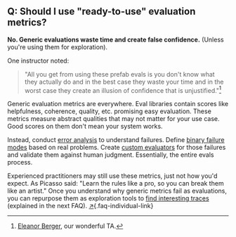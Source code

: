 ## Q: Should I use \"ready-to-use\" evaluation metrics?

**No. Generic evaluations waste time and create false confidence.** (Unless you're using them for exploration). 

One instructor noted: 

> "All you get from using these prefab evals is you don't know what they actually do and in the best case they waste your time and in the worst case they create an illusion of confidence that is unjustified."[^1]

Generic evaluation metrics are everywhere. Eval libraries contain scores like helpfulness, coherence, quality, etc. promising easy evaluation. These metrics measure abstract qualities that may not matter for your use case. Good scores on them don't mean your system works.

Instead, conduct [error analysis](/blog/posts/evals-faq/why-is-error-analysis-so-important-in-llm-evals-and-how-is-it-performed.html) to understand failures. Define [binary failure modes](/blog/posts/evals-faq/why-do-you-recommend-binary-passfail-evaluations-instead-of-1-5-ratings-likert-scales.html) based on real problems. Create [custom evaluators](/blog/posts/evals-faq/should-i-build-automated-evaluators-for-every-failure-mode-i-find.html) for those failures and validate them against human judgment. Essentially, the entire evals process.

Experienced practitioners may still use these metrics, just not how you'd expect. As Picasso said: "Learn the rules like a pro, so you can break them like an artist." Once you understand why generic metrics fail as evaluations, you can repurpose them as exploration tools to [find interesting traces](/blog/posts/evals-faq/how-can-i-efficiently-sample-production-traces-for-review.html) (explained in the next FAQ). [↗](/blog/posts/evals-faq/should-i-use-ready-to-use-evaluation-metrics.html){.faq-individual-link}

[^1]: [Eleanor Berger](https://www.linkedin.com/in/intellectronica/), our wonderful TA.